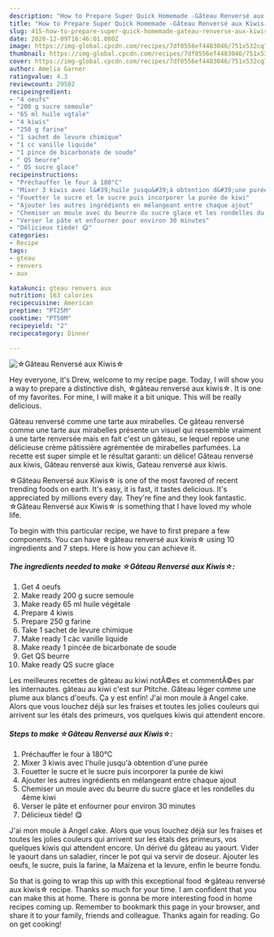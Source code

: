 ```yaml
---
description: "How to Prepare Super Quick Homemade ☆Gâteau Renversé aux Kiwis☆"
title: "How to Prepare Super Quick Homemade ☆Gâteau Renversé aux Kiwis☆"
slug: 415-how-to-prepare-super-quick-homemade-gateau-renverse-aux-kiwis
date: 2020-12-09T16:46:01.080Z
image: https://img-global.cpcdn.com/recipes/7df0556ef4483046/751x532cq70/☆gateau-renverse-aux-kiwis☆-photo-principale-de-la-recette.jpg
thumbnail: https://img-global.cpcdn.com/recipes/7df0556ef4483046/751x532cq70/☆gateau-renverse-aux-kiwis☆-photo-principale-de-la-recette.jpg
cover: https://img-global.cpcdn.com/recipes/7df0556ef4483046/751x532cq70/☆gateau-renverse-aux-kiwis☆-photo-principale-de-la-recette.jpg
author: Amelia Garner
ratingvalue: 4.3
reviewcount: 29502
recipeingredient:
- "4 oeufs"
- "200 g sucre semoule"
- "65 ml huile vgtale"
- "4 kiwis"
- "250 g farine"
- "1 sachet de levure chimique"
- "1 cc vanille liquide"
- "1 pince de bicarbonate de soude"
- " QS beurre"
- " QS sucre glace"
recipeinstructions:
- "Préchauffer le four à 180°C"
- "Mixer 3 kiwis avec l&#39;huile jusqu&#39;à obtention d&#39;une purée"
- "Fouetter le sucre et le sucre puis incorporer la purée de kiwi"
- "Ajouter les autres ingrédients en mélangeant entre chaque ajout"
- "Chemiser un moule avec du beurre du sucre glace et les rondelles du 4ème kiwi"
- "Verser le pâte et enfourner pour environ 30 minutes"
- "Délicieux tiède! 😋"
categories:
- Recipe
tags:
- gteau
- renvers
- aux

katakunci: gteau renvers aux 
nutrition: 163 calories
recipecuisine: American
preptime: "PT25M"
cooktime: "PT50M"
recipeyield: "2"
recipecategory: Dinner

---
```



![☆Gâteau Renversé aux Kiwis☆](https://img-global.cpcdn.com/recipes/7df0556ef4483046/751x532cq70/☆gateau-renverse-aux-kiwis☆-photo-principale-de-la-recette.jpg)

Hey everyone, it's Drew, welcome to my recipe page. Today, I will show you a way to prepare a distinctive dish, ☆gâteau renversé aux kiwis☆. It is one of my favorites. For mine, I will make it a bit unique. This will be really delicious.

Gâteau renversé comme une tarte aux mirabelles. Ce gâteau renversé comme une tarte aux mirabelles présente un visuel qui ressemble vraiment à une tarte renversée mais en fait c&#39;est un gâteau, se lequel repose une délicieuse crème pâtissière agrémentée de mirabelles parfumées. La recette est super simple et le résultat garanti: un délice! Gâteau renversé aux kiwis, Gâteau renversé aux kiwis, Gateau renversé aux kiwis.

☆Gâteau Renversé aux Kiwis☆ is one of the most favored of recent trending foods on earth. It's easy, it is fast, it tastes delicious. It's appreciated by millions every day. They're fine and they look fantastic. ☆Gâteau Renversé aux Kiwis☆ is something that I have loved my whole life.


To begin with this particular recipe, we have to first prepare a few components. You can have ☆gâteau renversé aux kiwis☆ using 10 ingredients and 7 steps. Here is how you can achieve it.

<!--inarticleads1-->

##### The ingredients needed to make ☆Gâteau Renversé aux Kiwis☆:

1. Get 4 oeufs
1. Make ready 200 g sucre semoule
1. Make ready 65 ml huile végétale
1. Prepare 4 kiwis
1. Prepare 250 g farine
1. Take 1 sachet de levure chimique
1. Make ready 1 càc vanille liquide
1. Make ready 1 pincée de bicarbonate de soude
1. Get  QS beurre
1. Make ready  QS sucre glace


Les meilleures recettes de gâteau au kiwi notÃ©es et commentÃ©es par les internautes. gâteau au kiwi c&#39;est sur Ptitche. Gâteau léger comme une plume aux blancs d&#39;oeufs. Ça y est enfin! J&#39;ai mon moule à Angel cake. Alors que vous louchez déjà sur les fraises et toutes les jolies couleurs qui arrivent sur les étals des primeurs, vos quelques kiwis qui attendent encore. 

<!--inarticleads2-->

##### Steps to make ☆Gâteau Renversé aux Kiwis☆:

1. Préchauffer le four à 180°C
1. Mixer 3 kiwis avec l&#39;huile jusqu&#39;à obtention d&#39;une purée
1. Fouetter le sucre et le sucre puis incorporer la purée de kiwi
1. Ajouter les autres ingrédients en mélangeant entre chaque ajout
1. Chemiser un moule avec du beurre du sucre glace et les rondelles du 4ème kiwi
1. Verser le pâte et enfourner pour environ 30 minutes
1. Délicieux tiède! 😋


J&#39;ai mon moule à Angel cake. Alors que vous louchez déjà sur les fraises et toutes les jolies couleurs qui arrivent sur les étals des primeurs, vos quelques kiwis qui attendent encore. Un dérivé du gâteau au yaourt. Vider le yaourt dans un saladier, rincer le pot qui va servir de doseur. Ajouter les oeufs, le sucre, puis la farine, la Maïzena et la levure, enfin le beurre fondu. 

So that is going to wrap this up with this exceptional food ☆gâteau renversé aux kiwis☆ recipe. Thanks so much for your time. I am confident that you can make this at home. There is gonna be more interesting food in home recipes coming up. Remember to bookmark this page in your browser, and share it to your family, friends and colleague. Thanks again for reading. Go on get cooking!

